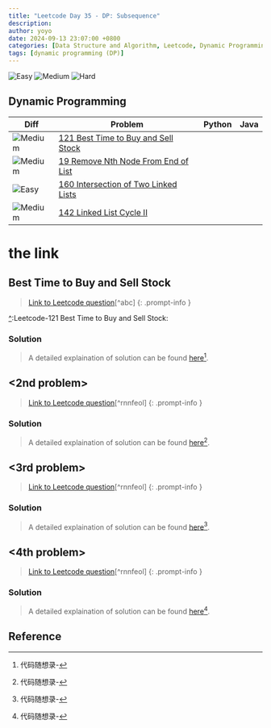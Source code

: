 ```yaml
---
title: "Leetcode Day 35 - DP: Subsequence"
description: 
author: yoyo
date: 2024-09-13 23:07:00 +0800
categories: [Data Structure and Algorithm, Leetcode, Dynamic Programming, Subsequence]
tags: [dynamic programming (DP)]
---
```


![Easy](https://img.shields.io/badge/Easy-brightgreen) 
![Medium](https://img.shields.io/badge/Medium-yellow)
![Hard](https://img.shields.io/badge/Hard-red)

## Dynamic Programming

| Diff                                                                                                | Problem                                                                                 | Python | Java |
|-----------------------------------------------------------------------------------------------------|-----------------------------------------------------------------------------------------|--------|------|
| ![Medium](https://img.shields.io/badge/Medium-yellow)                                               | [121 Best Time to Buy and Sell Stock](#best-time-to-buy-and-sell-stock)                                          |        |      |
| ![Medium](https://img.shields.io/badge/Medium-yellow)                                               | [19 Remove Nth Node From End of List](#the-link)                |        |      |
| ![Easy](https://img.shields.io/badge/Easy-brightgreen)                                              | [160 Intersection of Two Linked Lists](#the-link)               |        |      |
| ![Medium](https://img.shields.io/badge/Medium-yellow)                                               | [142 Linked List Cycle II](#the-link)                                       |        |      |

# the link

## Best Time to Buy and Sell Stock

> [Link to Leetcode question](https://leetcode.com/problems/swap-nodes-in-pairs/description/)[^abc]
{: .prompt-info }

[^]:Leetcode-121 Best Time to Buy and Sell Stock: 

### Solution

> A detailed explaination of solution can be found [here](https://programmercarl.com/0151.翻转字符串里的单词.html)[^Solution].

[^Solution]:代码随想录-


## <2nd problem>

> [Link to Leetcode question](https://leetcode.com/problems/remove-nth-node-from-end-of-list/description/)[^rnnfeol]
{: .prompt-info }

[^]:Leetcode-

### Solution

> A detailed explaination of solution can be found [here](https://programmercarl.com/0151.翻转字符串里的单词.html)[^Solution].

[^Solution]:代码随想录-

## <3rd problem>

> [Link to Leetcode question](https://leetcode.com/problems/remove-nth-node-from-end-of-list/description/)[^rnnfeol]
{: .prompt-info }

[^]:Leetcode-

### Solution

> A detailed explaination of solution can be found [here](https://programmercarl.com/0151.翻转字符串里的单词.html)[^Solution].

[^Solution]:代码随想录-

## <4th problem>

> [Link to Leetcode question](https://leetcode.com/problems/remove-nth-node-from-end-of-list/description/)[^rnnfeol]
{: .prompt-info }

[^]:Leetcode-

### Solution

> A detailed explaination of solution can be found [here](https://programmercarl.com/0151.翻转字符串里的单词.html)[^Solution].

[^Solution]:代码随想录-






## Reference




